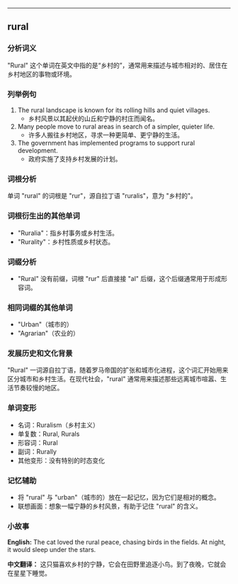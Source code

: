 
---------------
## rural
### 分析词义
"Rural" 这个单词在英文中指的是“乡村的”，通常用来描述与城市相对的、居住在乡村地区的事物或环境。

### 列举例句
1. The rural landscape is known for its rolling hills and quiet villages.
   - 乡村风景以其起伏的山丘和宁静的村庄而闻名。
2. Many people move to rural areas in search of a simpler, quieter life.
   - 许多人搬往乡村地区，寻求一种更简单、更宁静的生活。
3. The government has implemented programs to support rural development.
   - 政府实施了支持乡村发展的计划。

### 词根分析
单词 "rural" 的词根是 "rur"，源自拉丁语 "ruralis"，意为 "乡村的"。

### 词根衍生出的其他单词
- "Ruralia"：指乡村事务或乡村生活。
- "Rurality"：乡村性质或乡村状态。

### 词缀分析
- "Rural" 没有前缀，词根 "rur" 后直接接 "al" 后缀，这个后缀通常用于形成形容词。

### 相同词缀的其他单词
- "Urban"（城市的）
- "Agrarian"（农业的）

### 发展历史和文化背景
"Rural" 一词源自拉丁语，随着罗马帝国的扩张和城市化进程，这个词汇开始用来区分城市和乡村生活。在现代社会，"rural" 通常用来描述那些远离城市喧嚣、生活节奏较慢的地区。

### 单词变形
- 名词：Ruralism（乡村主义）
- 单复数：Rural, Rurals
- 形容词：Rural
- 副词：Rurally
- 其他变形：没有特别的时态变化

### 记忆辅助
- 将 "rural" 与 "urban"（城市的）放在一起记忆，因为它们是相对的概念。
- 联想画面：想象一幅宁静的乡村风景，有助于记住 "rural" 的含义。

### 小故事
**English:**
The cat loved the rural peace, chasing birds in the fields. At night, it would sleep under the stars.

**中文翻译：**
这只猫喜欢乡村的宁静，它会在田野里追逐小鸟。到了夜晚，它就会在星星下睡觉。

